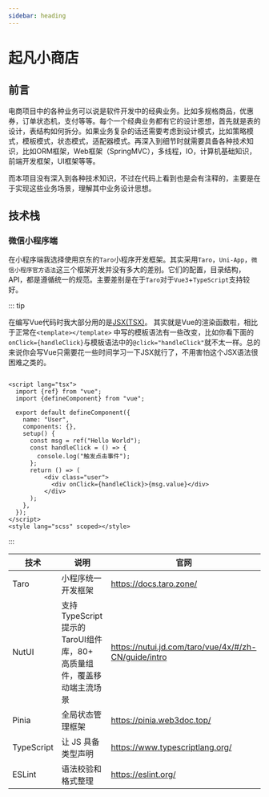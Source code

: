 ```yaml
---
sidebar: heading
---
```


# 起凡小商店

## 前言

电商项目中的各种业务可以说是软件开发中的经典业务。比如多规格商品，优惠券，订单状态机，支付等等。每个一个经典业务都有它的设计思想，首先就是表的设计，表结构如何拆分。如果业务复杂的话还需要考虑到设计模式，比如策略模式，模板模式，状态模式，适配器模式。再深入到细节时就需要具备各种技术知识，比如ORM框架，Web框架（SpringMVC），多线程，IO，计算机基础知识，前端开发框架，UI框架等等。

而本项目没有深入到各种技术知识，不过在代码上看到也是会有注释的，主要是在于实现这些业务场景，理解其中业务设计思想。

## 技术栈

### 微信小程序端

在小程序端我选择使用京东的`Taro`小程序开发框架。其实采用`Taro`，`Uni-App`，`微信小程序官方语法`这三个框架开发并没有多大的差别。它们的配置，目录结构，API，都是遵循统一的规范。主要差别是在于`Taro`对于`Vue3`+`TypeScript`支持较好。

::: tip

在编写Vue代码时我大部分用的是[JSX(TSX)](https://cn.vuejs.org/guide/extras/render-function.html#jsx-tsx)。  其实就是Vue的渲染函数啦，相比于正常在`<template></template>` 中写的模板语法有一些改变，比如你看下面的`onClick={handleClick}`与模板语法中的`@click="handleClick"`就不太一样。总的来说你会写Vue只需要花一些时间学习一下JSX就行了，不用害怕这个JSX语法很困难之类的。

```vue

<script lang="tsx">
  import {ref} from "vue";
  import {defineComponent} from "vue";

  export default defineComponent({
    name: "User",
    components: {},
    setup() {
      const msg = ref("Hello World");
      const handleClick = () => {
        console.log("触发点击事件");
      };
      return () => (
          <div class="user">
            <div onClick={handleClick}>{msg.value}</div>
          </div>
      );
    },
  });
</script> 
<style lang="scss" scoped></style>
```

:::

| 技术         | 说明                                           | 官网                                                   |
|------------|----------------------------------------------|------------------------------------------------------|
| Taro       | 小程序统一开发框架                                    | <https://docs.taro.zone/>                              |
| NutUI      | 支持TypeScript提示的TaroUI组件库，80+ 高质量组件，覆盖移动端主流场景 | <https://nutui.jd.com/taro/vue/4x/#/zh-CN/guide/intro> |
| Pinia      | 全局状态管理框架                                     | <https://pinia.web3doc.top/>                           |
| TypeScript | 让 JS 具备类型声明                                  | <https://www.typescriptlang.org/>                      |
| ESLint     | 语法校验和格式整理                                    | <https://eslint.org/>                                  |

